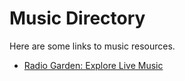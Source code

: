 # Music Directory

Here are some links to music resources.

- [Radio Garden: Explore Live Music](http://radio.garden/)
